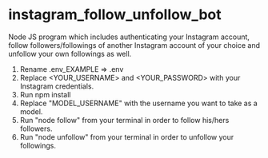 # instagram_follow_unfollow_bot
Node JS program which includes authenticating your Instagram account, follow followers/followings of another Instagram account of your choice and unfollow your own followings as well.

1. Rename .env_EXAMPLE => .env  
2. Replace <YOUR_USERNAME> and <YOUR_PASSWORD> with your Instagram credentials.
3. Run npm install
4. Replace "MODEL_USERNAME" with the username you want to take as a model.
5. Run "node follow" from your terminal in order to follow his/hers followers.
6. Run "node unfollow" from your terminal in order to unfollow your followings.
